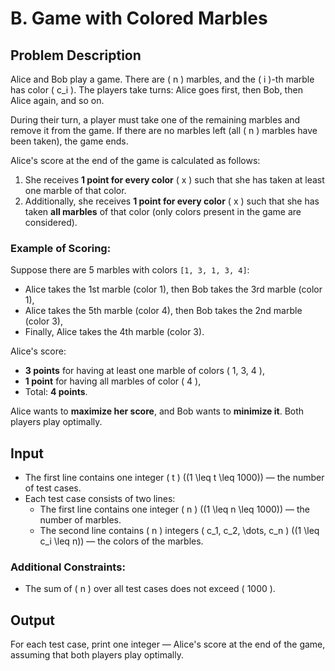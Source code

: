 # B. Game with Colored Marbles

## Problem Description

Alice and Bob play a game. There are \( n \) marbles, and the \( i \)-th marble has color \( c_i \). The players take turns: Alice goes first, then Bob, then Alice again, and so on.

During their turn, a player must take one of the remaining marbles and remove it from the game. If there are no marbles left (all \( n \) marbles have been taken), the game ends.

Alice's score at the end of the game is calculated as follows:
1. She receives **1 point for every color** \( x \) such that she has taken at least one marble of that color.
2. Additionally, she receives **1 point for every color** \( x \) such that she has taken **all marbles** of that color (only colors present in the game are considered).

### Example of Scoring:
Suppose there are 5 marbles with colors `[1, 3, 1, 3, 4]`:
- Alice takes the 1st marble (color 1), then Bob takes the 3rd marble (color 1), 
- Alice takes the 5th marble (color 4), then Bob takes the 2nd marble (color 3),
- Finally, Alice takes the 4th marble (color 3).

Alice's score:
- **3 points** for having at least one marble of colors \( 1, 3, 4 \),
- **1 point** for having all marbles of color \( 4 \),
- Total: **4 points**.

Alice wants to **maximize her score**, and Bob wants to **minimize it**. Both players play optimally.

## Input

- The first line contains one integer \( t \) \((1 \leq t \leq 1000)\) — the number of test cases.
- Each test case consists of two lines:
  - The first line contains one integer \( n \) \((1 \leq n \leq 1000)\) — the number of marbles.
  - The second line contains \( n \) integers \( c_1, c_2, \dots, c_n \) \((1 \leq c_i \leq n)\) — the colors of the marbles.

### Additional Constraints:
- The sum of \( n \) over all test cases does not exceed \( 1000 \).

## Output

For each test case, print one integer — Alice's score at the end of the game, assuming that both players play optimally.

